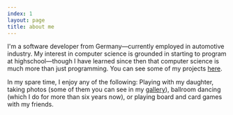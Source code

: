 ```yaml
---
index: 1
layout: page
title: about me
---
```

I'm a software developer from Germany&mdash;currently employed in automotive
industry. My interest in computer science is grounded in starting to program at
highschool&mdash;though I have learned since then that computer science
is much more than just programming. You can see some of my projects
[here](/projects/).

In my spare time, I enjoy any of the following: Playing with my daughter, taking photos
(some of them you can see in my [gallery](/gallery/)), ballroom dancing (which I do for 
more than six years now), or playing board and card games with my friends.
